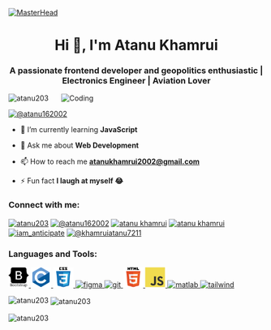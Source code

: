 [![MasterHead](https://repository-images.githubusercontent.com/588181932/e36ec678-7984-4cdd-8e4c-a3932772ff8e)](https://atanu203.io)
<h1 align="center">Hi 👋, I'm Atanu Khamrui</h1>
<h3 align="center">A passionate frontend developer and geopolitics enthusiastic | Electronics Engineer | Aviation Lover</h3>
<img align="right" alt="Coding" width="400" src="https://camo.githubusercontent.com/a4c584bce1c41271485d28f92aaf9f581b3c88b68ca723b6edfd58b4ba988c2b/68747470733a2f2f63646e2e6472696262626c652e636f6d2f75736572732f313138373833362f73637265656e73686f74732f363533393432392f70726f6772616d65722e676966">

<p align="left"> <img src="https://komarev.com/ghpvc/?username=atanu203&label=Profile%20views&color=0e75b6&style=flat" alt="atanu203" /> </p>

<p align="left"> <a href="https://twitter.com/@atanu162002" target="blank"><img src="https://img.shields.io/twitter/follow/atanu162002?logo=twitter&style=for-the-badge" alt="@atanu162002" /></a> </p>

- 🌱 I’m currently learning **JavaScript**

- 💬 Ask me about **Web Development**

- 📫 How to reach me **atanukhamrui2002@gmail.com**

- ⚡ Fun fact **I laugh at myself 😂**

<h3 align="left">Connect with me:</h3>
<p align="left">
<a href="https://codepen.io/atanu203" target="blank"><img align="center" src="https://raw.githubusercontent.com/rahuldkjain/github-profile-readme-generator/master/src/images/icons/Social/codepen.svg" alt="atanu203" height="30" width="40" /></a>
<a href="https://twitter.com/@atanu162002" target="blank"><img align="center" src="https://raw.githubusercontent.com/rahuldkjain/github-profile-readme-generator/master/src/images/icons/Social/twitter.svg" alt="@atanu162002" height="30" width="40" /></a>
<a href="https://linkedin.com/in/atanu khamrui" target="blank"><img align="center" src="https://raw.githubusercontent.com/rahuldkjain/github-profile-readme-generator/master/src/images/icons/Social/linked-in-alt.svg" alt="atanu khamrui" height="30" width="40" /></a>
<a href="https://fb.com/atanu khamrui" target="blank"><img align="center" src="https://raw.githubusercontent.com/rahuldkjain/github-profile-readme-generator/master/src/images/icons/Social/facebook.svg" alt="atanu khamrui" height="30" width="40" /></a>
<a href="https://instagram.com/iam_anticipate" target="blank"><img align="center" src="https://raw.githubusercontent.com/rahuldkjain/github-profile-readme-generator/master/src/images/icons/Social/instagram.svg" alt="iam_anticipate" height="30" width="40" /></a>
<a href="https://www.hackerrank.com/@khamruiatanu7211" target="blank"><img align="center" src="https://raw.githubusercontent.com/rahuldkjain/github-profile-readme-generator/master/src/images/icons/Social/hackerrank.svg" alt="@khamruiatanu7211" height="30" width="40" /></a>
</p>

<h3 align="left">Languages and Tools:</h3>
<p align="left"> <a href="https://getbootstrap.com" target="_blank" rel="noreferrer"> <img src="https://raw.githubusercontent.com/devicons/devicon/master/icons/bootstrap/bootstrap-plain-wordmark.svg" alt="bootstrap" width="40" height="40"/> </a> <a href="https://www.cprogramming.com/" target="_blank" rel="noreferrer"> <img src="https://raw.githubusercontent.com/devicons/devicon/master/icons/c/c-original.svg" alt="c" width="40" height="40"/> </a> <a href="https://www.w3schools.com/css/" target="_blank" rel="noreferrer"> <img src="https://raw.githubusercontent.com/devicons/devicon/master/icons/css3/css3-original-wordmark.svg" alt="css3" width="40" height="40"/> </a> <a href="https://www.figma.com/" target="_blank" rel="noreferrer"> <img src="https://www.vectorlogo.zone/logos/figma/figma-icon.svg" alt="figma" width="40" height="40"/> </a> <a href="https://git-scm.com/" target="_blank" rel="noreferrer"> <img src="https://www.vectorlogo.zone/logos/git-scm/git-scm-icon.svg" alt="git" width="40" height="40"/> </a> <a href="https://www.w3.org/html/" target="_blank" rel="noreferrer"> <img src="https://raw.githubusercontent.com/devicons/devicon/master/icons/html5/html5-original-wordmark.svg" alt="html5" width="40" height="40"/> </a> <a href="https://developer.mozilla.org/en-US/docs/Web/JavaScript" target="_blank" rel="noreferrer"> <img src="https://raw.githubusercontent.com/devicons/devicon/master/icons/javascript/javascript-original.svg" alt="javascript" width="40" height="40"/> </a> <a href="https://www.mathworks.com/" target="_blank" rel="noreferrer"> <img src="https://upload.wikimedia.org/wikipedia/commons/2/21/Matlab_Logo.png" alt="matlab" width="40" height="40"/> </a> <a href="https://tailwindcss.com/" target="_blank" rel="noreferrer"> <img src="https://www.vectorlogo.zone/logos/tailwindcss/tailwindcss-icon.svg" alt="tailwind" width="40" height="40"/> </a> </p>

<p><img align="left" src="https://github-readme-stats.vercel.app/api/top-langs?username=atanu203&show_icons=true&locale=en&layout=compact" alt="atanu203" /></p>

<p>&nbsp;<img align="center" src="https://github-readme-stats.vercel.app/api?username=atanu203&show_icons=true&locale=en" alt="atanu203" /></p>

<p><img align="center" src="https://github-readme-streak-stats.herokuapp.com/?user=atanu203&" alt="atanu203" /></p>
